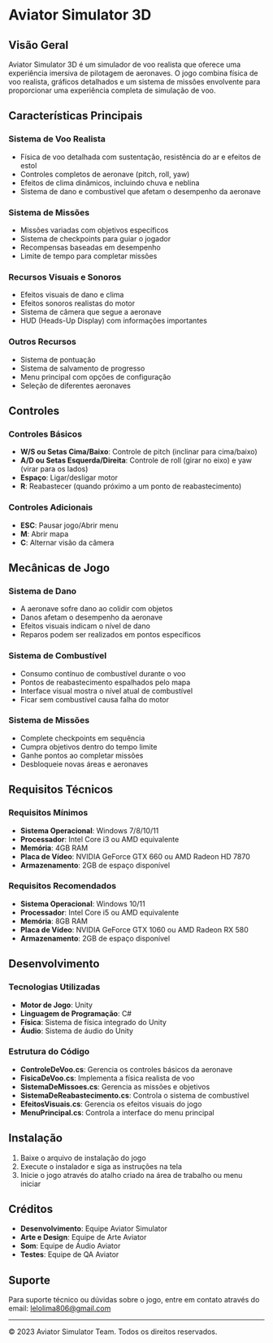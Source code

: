 # Aviator Simulator 3D

## Visão Geral
Aviator Simulator 3D é um simulador de voo realista que oferece uma experiência imersiva de pilotagem de aeronaves. O jogo combina física de voo realista, gráficos detalhados e um sistema de missões envolvente para proporcionar uma experiência completa de simulação de voo.

## Características Principais

### Sistema de Voo Realista
- Física de voo detalhada com sustentação, resistência do ar e efeitos de estol
- Controles completos de aeronave (pitch, roll, yaw)
- Efeitos de clima dinâmicos, incluindo chuva e neblina
- Sistema de dano e combustível que afetam o desempenho da aeronave

### Sistema de Missões
- Missões variadas com objetivos específicos
- Sistema de checkpoints para guiar o jogador
- Recompensas baseadas em desempenho
- Limite de tempo para completar missões

### Recursos Visuais e Sonoros
- Efeitos visuais de dano e clima
- Efeitos sonoros realistas do motor
- Sistema de câmera que segue a aeronave
- HUD (Heads-Up Display) com informações importantes

### Outros Recursos
- Sistema de pontuação
- Sistema de salvamento de progresso
- Menu principal com opções de configuração
- Seleção de diferentes aeronaves

## Controles

### Controles Básicos
- **W/S ou Setas Cima/Baixo**: Controle de pitch (inclinar para cima/baixo)
- **A/D ou Setas Esquerda/Direita**: Controle de roll (girar no eixo) e yaw (virar para os lados)
- **Espaço**: Ligar/desligar motor
- **R**: Reabastecer (quando próximo a um ponto de reabastecimento)

### Controles Adicionais
- **ESC**: Pausar jogo/Abrir menu
- **M**: Abrir mapa
- **C**: Alternar visão da câmera

## Mecânicas de Jogo

### Sistema de Dano
- A aeronave sofre dano ao colidir com objetos
- Danos afetam o desempenho da aeronave
- Efeitos visuais indicam o nível de dano
- Reparos podem ser realizados em pontos específicos

### Sistema de Combustível
- Consumo contínuo de combustível durante o voo
- Pontos de reabastecimento espalhados pelo mapa
- Interface visual mostra o nível atual de combustível
- Ficar sem combustível causa falha do motor

### Sistema de Missões
- Complete checkpoints em sequência
- Cumpra objetivos dentro do tempo limite
- Ganhe pontos ao completar missões
- Desbloqueie novas áreas e aeronaves

## Requisitos Técnicos

### Requisitos Mínimos
- **Sistema Operacional**: Windows 7/8/10/11
- **Processador**: Intel Core i3 ou AMD equivalente
- **Memória**: 4GB RAM
- **Placa de Vídeo**: NVIDIA GeForce GTX 660 ou AMD Radeon HD 7870
- **Armazenamento**: 2GB de espaço disponível

### Requisitos Recomendados
- **Sistema Operacional**: Windows 10/11
- **Processador**: Intel Core i5 ou AMD equivalente
- **Memória**: 8GB RAM
- **Placa de Vídeo**: NVIDIA GeForce GTX 1060 ou AMD Radeon RX 580
- **Armazenamento**: 2GB de espaço disponível

## Desenvolvimento

### Tecnologias Utilizadas
- **Motor de Jogo**: Unity
- **Linguagem de Programação**: C#
- **Física**: Sistema de física integrado do Unity
- **Áudio**: Sistema de áudio do Unity

### Estrutura do Código
- **ControleDeVoo.cs**: Gerencia os controles básicos da aeronave
- **FisicaDeVoo.cs**: Implementa a física realista de voo
- **SistemaDeMissoes.cs**: Gerencia as missões e objetivos
- **SistemaDeReabastecimento.cs**: Controla o sistema de combustível
- **EfeitosVisuais.cs**: Gerencia os efeitos visuais do jogo
- **MenuPrincipal.cs**: Controla a interface do menu principal

## Instalação

1. Baixe o arquivo de instalação do jogo
2. Execute o instalador e siga as instruções na tela
3. Inicie o jogo através do atalho criado na área de trabalho ou menu iniciar

## Créditos

- **Desenvolvimento**: Equipe Aviator Simulator
- **Arte e Design**: Equipe de Arte Aviator
- **Som**: Equipe de Áudio Aviator
- **Testes**: Equipe de QA Aviator

## Suporte

Para suporte técnico ou dúvidas sobre o jogo, entre em contato através do email: lelolima806@gmail.com

---

© 2023 Aviator Simulator Team. Todos os direitos reservados.
